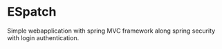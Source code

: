 # ESpatch

Simple webapplication with spring MVC framework  along spring security with login authentication.
